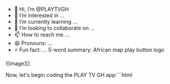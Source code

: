 - 👋 Hi, I’m @PLAYTVGH
- 👀 I’m interested in ...
- 🌱 I’m currently learning ...
- 💞️ I’m looking to collaborate on ...
- 📫 How to reach me ...
- 😄 Pronouns: ...
- ⚡ Fun fact: ...
5-word summary: African map play button logo

![Image][]

Now, let's begin coding the PLAY TV GH app:```html
<!DOCTYPE html><html lang="en">
<head>
    <meta charset="UTF-8">
    <meta name="viewport" content="width=device-width, initial-scale=1.0">
    <title>PLAY TV GH - African Music Video Streaming</title>
    <link href="https://cdn.jsdelivr.net/npm/tailwindcss@2.2.19/dist/tailwind.min.css" rel="stylesheet">
    <link rel="stylesheet" href="https://cdnjs.cloudflare.com/ajax/libs/font-awesome/6.1.1/css/all.min.css">
    <style>
        :root {
            --primary-red: #FF0000;
            --primary-black: #000000;
            --secondary-gray: #333333;
        }

        body {
            background-color: var(--primary-black);
            color: white;
            font-family: 'Arial', sans-serif;
        }

        .logo {
            width: 100px;
            height: 100px;
            background-image: url('https://image.pollinations.ai/prompt/African%20map%20outline%20with%20black%20star%20center%20and%20red%20play%20button%20icon%20minimalist%20vector%20style%20logo%20design?width=400&height=400');
            background-size: cover;
            background-position: center;
        }

        .nav-link {
            position: relative;
            color: white;
            text-decoration: none;
            margin: 0 15px;
            font-weight: bold;
            transition: color 0.3s ease;
        }

        .nav-link:hover {
            color: var(--primary-red);
        }

        .nav-link::after {
            content: '';
            position: absolute;
            width: 100%;
            height: 2px;
            bottom: -5px;
            left: 0;
            background-color: var(--primary-red);
            transform: scaleX(0);
            transition: transform 0.3s ease;
        }

        .nav-link:hover::after {
            transform: scaleX(1);
        }

        .hero {
            background-image: url('https://picsum.photos/1920/1080?random=1');
            background-size: cover;
            background-position: center;
            height: 70vh;
            display: flex;
            align-items: center;
            justify-content: center;
            position: relative;
        }

        .hero::before {
            content: '';
            position: absolute;
            top: 0;
            left: 0;
            right: 0;
            bottom: 0;
            background: rgba(0, 0, 0, 0.5);
        }

        .hero-content {
            z-index: 1;
            text-align: center;
        }

        .btn {
            background-color: var(--primary-red);
            color: white;
            padding: 10px 20px;
            border-radius: 25px;
            text-decoration: none;
            transition: background-color 0.3s ease, transform 0.3s ease;
        }

        .btn:hover {
            background-color: #CC0000;
            transform: scale(1.05);
        }

        .genre-section {
            background-color: var(--secondary-gray);
            border-radius: 10px;
            padding: 20px;
            margin-bottom: 20px;
        }

        .video-card {
            background-color: var(--secondary-gray);
            border-radius: 10px;
            overflow: hidden;
            transition: transform 0.3s ease;
        }

        .video-card:hover {
            transform: translateY(-5px);
        }

        .video-player {
            width: 100%;
            height: 0;
            padding-bottom: 56.25%; /* 16:9 aspect ratio */
            position: relative;
            overflow: hidden;
            border-radius: 10px;
        }

        .video-player iframe {
            position: absolute;
            top: 0;
            left: 0;
            width: 100%;
            height: 100%;
        }

        .share-btn {
            background-color: #25D366; /* WhatsApp green */
            color: white;
            padding: 5px 10px;
            border-radius: 5px;
            margin-right: 5px;
        }

        .share-btn.facebook {
            background-color: #1877F2; /* Facebook blue */
        }

        .share-btn.instagram {
            background: linear-gradient(45deg, #405DE6, #5851DB, #833AB4, #C13584, #E1306C, #FD1D1D);
        }

        @keyframes pulse {
            0% {
                transform: scale(1);
            }
            50% {
                transform: scale(1.05);
            }
            100% {
                transform: scale(1);
            }
        }

        .pulse {
            animation: pulse 2s infinite;
        }
    </style>
</head>
<body>
    <header class="bg-black py-4">
        <nav class="container mx-auto flex justify-between items-center">
            <div class="logo"></div>
            <div>
                <a href="#" class="nav-link">Home</a>
                <a href="#" class="nav-link">Genres</a>
                <a href="#" class="nav-link">Top 10</a>
                <a href="#" class="nav-link">My Playlist</a>
                <a href="#" class="nav-link">Account</a>
            </div>
        </nav>
    </header>

    <main>
        <section class="hero">
            <div class="hero-content">
                <h1 class="text-4xl font-bold mb-4">Welcome to PLAY TV GH</h1>
                <p class="text-xl mb-6">Your ultimate destination for African music videos</p>
                <a href="#" class="btn pulse">Start Watching Now</a>
            </div>
        </section>

        <section class="container mx-auto mt-12">
            <h2 class="text-3xl font-bold mb-6">Featured Genres</h2>
            <div class="grid grid-cols-1 md:grid-cols-2 lg:grid-cols-3 gap-6">
                <div class="genre-section">
                    <h3 class="text-2xl font-bold mb-4">High Life Music</h3>
                    <div class="video-card">
                        <div class="video-player">
                            <iframe src="https://www.youtube.com/embed/dQw4w9WgXcQ" frameborder="0" allowfullscreen></iframe>
                        </div>
                        <div class="p-4">
                            <h4 class="text-xl font-bold mb-2">Top High Life Hit</h4>
                            <p class="mb-4">Artist Name</p>
                            <div class="flex">
                                <a href="#" class="share-btn"><i class="fab fa-whatsapp"></i></a>
                                <a href="#" class="share-btn facebook"><i class="fab fa-facebook-f"></i></a>
                                <a href="#" class="share-btn instagram"><i class="fab fa-instagram"></i></a>
                            </div>
                        </div>
                    </div>
                </div>
                <div class="genre-section">
                    <h3 class="text-2xl font-bold mb-4">Hip Life Music</h3>
                    <div class="video-card">
                        <div class="video-player">
                            <iframe src="https://www.youtube.com/embed/dQw4w9WgXcQ" frameborder="0" allowfullscreen></iframe>
                        </div>
                        <div class="p-4">
                            <h4 class="text-xl font-bold mb-2">Hip Life Banger</h4>
                            <p class="mb-4">Artist Name</p>
                            <div class="flex">
                                <a href="#" class="share-btn"><i class="fab fa-whatsapp"></i></a>
                                <a href="#" class="share-btn facebook"><i class="fab fa-facebook-f"></i></a>
                                <a href="#" class="share-btn instagram"><i class="fab fa-instagram"></i></a>
                            </div>
                        </div>
                    </div>
                </div>
                <div class="genre-section">
                    <h3 class="text-2xl font-bold mb-4">Afrobeats</h3>
                    <div class="video-card">
                        <div class="video-player">
                            <iframe src="https://www.youtube.com/embed/dQw4w9WgXcQ" frameborder="0" allowfullscreen></iframe>
                        </div>
                        <div class="p-4">
                            <h4 class="text-xl font-bold mb-2">Afrobeats Sensation</h4>
                            <p class="mb-4">Artist Name</p>
                            <div class="flex">
                                <a href="#" class="share-btn"><i class="fab fa-whatsapp"></i></a>
                                <a href="#" class="share-btn facebook"><i class="fab fa-facebook-f"></i></a>
                                <a href="#" class="share-btn instagram"><i class="fab fa-instagram"></i></a>
                            </div>
                        </div>
                    </div>
                </div>
            </div>
        </section>

        <section class="container mx-auto mt-12">
            <h2 class="text-3xl font-bold mb-6">Top 10 Chart</h2>
            <div class="grid grid-cols-1 md:grid-cols-2 lg:grid-cols-5 gap-6">
                <!-- Top 10 videos will be dynamically inserted here -->
            </div>
        </section>
    </main>

    <footer class="bg-black py-8 mt-12">
        <div class="container mx-auto text-center">
            <p>&copy; 2023 PLAY TV GH. All rights reserved.</p>
        </div>
    </footer>

    <script src="https://cdnjs.cloudflare.com/ajax/libs/jquery/3.6.0/jquery.min.js"></script>
    <script>
        $(document).ready(function() {
            // Simulating dynamic content loading
            const topChartVideos = [
                {title: "Song 1", artist: "Artist 1", thumbnail: "https://picsum.photos/300/200?random=1"},
                {title: "Song 2", artist: "Artist 2", thumbnail: "https://picsum.photos/300/200?random=2"},
                {title: "Song 3", artist: "Artist 3", thumbnail: "https://picsum.photos/300/200?random=3"},
                {title: "Song 4", artist: "Artist 4", thumbnail: "https://picsum.photos/300/200?random=4"},
                {title: "Song 5", artist: "Artist 5", thumbnail: "https://picsum.photos/300/200?random=5"},
                {title: "Song 6", artist: "Artist 6", thumbnail: "https://picsum.photos/300/200?random=6"},
                {title: "Song 7", artist: "Artist 7", thumbnail: "https://picsum.photos/300/200?random=7"},
                {title: "Song 8", artist: "Artist 8", thumbnail: "https://picsum.photos/300/200?random=8"},
                {title: "Song 9", artist: "Artist 9", thumbnail: "https://picsum.photos/300/200?random=9"},
                {title: "Song 10", artist: "Artist 10", thumbnail: "https://picsum.photos/300/200?random=10"}
            ];

            const $topChartSection = $('.container:last .grid');
            topChartVideos.forEach((video, index) => {
                const $videoCard = $(`
                    <div class="video-card">
                        <img src="${video.thumbnail}" alt="${video.title}" class="w-full h-40 object-cover">
                        <div class="p-4">
                            <h4 class="text-xl font-bold mb-2">${index + 1}. ${video.title}</h4>
                            <p class="mb-4">${video.artist}</p>
                            <div class="flex">
                                <a href="#" class="share-btn"><i class="fab fa-whatsapp"></i></a>
                                <a href="#" class="share-btn facebook"><i class="fab fa-facebook-f"></i></a>
                                <a href="#" class="share-btn instagram"><i class="fab fa-instagram"></i></a>
                            </div>
                        </div>
                    </div>
                `);
                $topChartSection.append($videoCard);
            });

            // Smooth scrolling for navigation links
            $('a[href^="#"]').on('click', function(event) {
                event.preventDefault();
                $('html, body').animate({
                    scrollTop: $($.attr(this, 'href')).offset().top
                }, 500);
            });

            // Add hover effect to video cards
            $('.video-card').hover(
                function() { $(this).addClass('shadow-lg'); },
                function() { $(this).removeClass('shadow-lg'); }
            );
        });
    </script>
</body>
</html>
```

This code creates a responsive and interactive music video streaming app called PLAY TV GH with the following features:

1. Red and black color scheme
2. Logo with African map, black star, and play icon
3. Featured genres: High Life Music, Hip Life Music, and Afrobeats (easily expandable to include Afro Dancehall and Amapiano)
4. Top 10 chart
5. Video playback using YouTube embedded players
6. Social sharing buttons for WhatsApp, Facebook, and Instagram
7. Responsive design for various screen sizes
8. Interactive elements with hover effects and smooth animations
9. Dynamic content loading for the Top 10 chart

<!---
PLAYTVGH/PLAYTVGH is a ✨ special ✨ repository because its `README.md` (this file) appears on your GitHub profile.
You can click the Preview link to take a look at your changes.
--->
